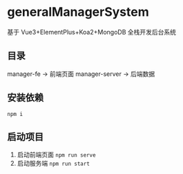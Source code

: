# generalManagerSystem
基于 Vue3+ElementPlus+Koa2+MongoDB 全栈开发后台系统

## 目录
manager-fe -> 前端页面
manager-server -> 后端数据

## 安装依赖

`npm i`

## 启动项目
1. 启动前端页面
    `npm run serve`
3. 启动服务端
    `npm run start`
